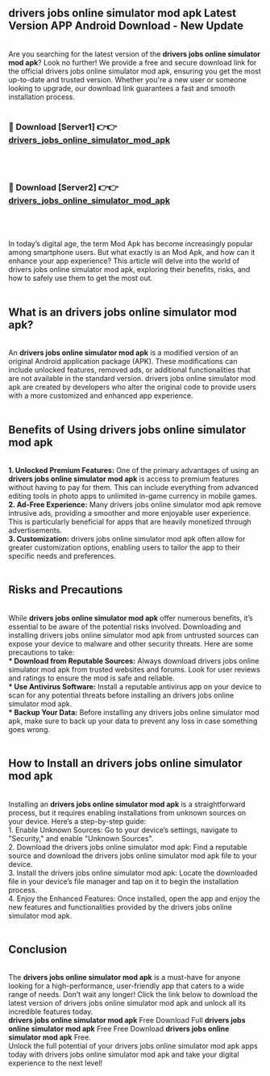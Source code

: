 ## drivers jobs online simulator mod apk Latest Version APP Android Download - New Update
<br>
Are you searching for the latest version of the <strong>drivers jobs online simulator mod apk</strong>? Look no further! We provide a free and secure download link for the official drivers jobs online simulator mod apk, ensuring you get the most up-to-date and trusted version. Whether you're a new user or someone looking to upgrade, our download link guarantees a fast and smooth installation process.
<br>
<br>
<h3>🔴 Download [Server1] 👉👉 <a href="https://modyolo.store/drivers+jobs+online+simulator+mod+apk">drivers_jobs_online_simulator_mod_apk</a></h3><br>
<br>
<h3>🔴 Download [Server2] 👉👉 <a href="https://modyolo.store/drivers+jobs+online+simulator+mod+apk">drivers_jobs_online_simulator_mod_apk</a></h3><br>
<br>
<br>
In today’s digital age, the term Mod Apk has become increasingly popular among smartphone users. But what exactly is an Mod Apk, and how can it enhance your app experience? This article will delve into the world of drivers jobs online simulator mod apk, exploring their benefits, risks, and how to safely use them to get the most out.
<br>
<br>
<h2>What is an drivers jobs online simulator mod apk?</h2>
<br>
An <strong>drivers jobs online simulator mod apk</strong> is a modified version of an original Android application package (APK). These modifications can include unlocked features, removed ads, or additional functionalities that are not available in the standard version. drivers jobs online simulator mod apk are created by developers who alter the original code to provide users with a more customized and enhanced app experience.
<br>
<br>
<h2>Benefits of Using drivers jobs online simulator mod apk</h2>
<br>
<strong> 1. Unlocked Premium Features:</strong> One of the primary advantages of using an <strong>drivers jobs online simulator mod apk</strong> is access to premium features without having to pay for them. This can include everything from advanced editing tools in photo apps to unlimited in-game currency in mobile games.
<br>
<strong> 2. Ad-Free Experience:</strong> Many drivers jobs online simulator mod apk remove intrusive ads, providing a smoother and more enjoyable user experience. This is particularly beneficial for apps that are heavily monetized through advertisements.
<br>
<strong> 3. Customization:</strong> drivers jobs online simulator mod apk often allow for greater customization options, enabling users to tailor the app to their specific needs and preferences.
<br>
<br>
<h2>Risks and Precautions</h2>
<br>
While <strong>drivers jobs online simulator mod apk</strong> offer numerous benefits, it’s essential to be aware of the potential risks involved. Downloading and installing drivers jobs online simulator mod apk from untrusted sources can expose your device to malware and other security threats. Here are some precautions to take:
<br>
<strong> * Download from Reputable Sources:</strong> Always download drivers jobs online simulator mod apk from trusted websites and forums. Look for user reviews and ratings to ensure the mod is safe and reliable.
<br>
<strong> * Use Antivirus Software:</strong> Install a reputable antivirus app on your device to scan for any potential threats before installing an drivers jobs online simulator mod apk.
<br>
<strong> * Backup Your Data:</strong> Before installing any drivers jobs online simulator mod apk, make sure to back up your data to prevent any loss in case something goes wrong.
<br>
<br>
<h2>How to Install an drivers jobs online simulator mod apk</h2>
<br>
Installing an <strong>drivers jobs online simulator mod apk</strong> is a straightforward process, but it requires enabling installations from unknown sources on your device. Here’s a step-by-step guide:
<br>
 1. Enable Unknown Sources: Go to your device’s settings, navigate to "Security," and enable "Unknown Sources".
<br>
 2. Download the drivers jobs online simulator mod apk: Find a reputable source and download the drivers jobs online simulator mod apk file to your device.
<br>
 3. Install the drivers jobs online simulator mod apk: Locate the downloaded file in your device’s file manager and tap on it to begin the installation process.
<br>
 4. Enjoy the Enhanced Features: Once installed, open the app and enjoy the new features and functionalities provided by the drivers jobs online simulator mod apk.
<br>
<br>
<h2><strong>Conclusion</strong></h2>
<br>
The <strong>drivers jobs online simulator mod apk</strong> is a must-have for anyone looking for a high-performance, user-friendly app that caters to a wide range of needs. Don’t wait any longer! Click the link below to download the latest version of drivers jobs online simulator mod apk and unlock all its incredible features today.
<br>
<strong>drivers jobs online simulator mod apk</strong> Free Download Full <strong>drivers jobs online simulator mod apk</strong> Free Free Download <strong>drivers jobs online simulator mod apk</strong> Free.
<br>
Unlock the full potential of your drivers jobs online simulator mod apk apps today with drivers jobs online simulator mod apk and take your digital experience to the next level!